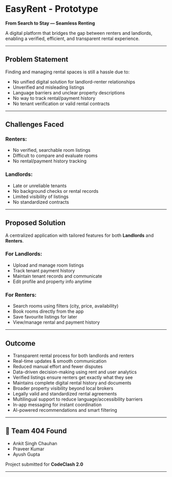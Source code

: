 # EasyRent - Prototype

**From Search to Stay — Seamless Renting**

A digital platform that bridges the gap between renters and landlords, enabling a verified, efficient, and transparent rental experience.

---

## Problem Statement

Finding and managing rental spaces is still a hassle due to:

-  No unified digital solution for landlord-renter relationships
-  Unverified and misleading listings
-  Language barriers and unclear property descriptions
-  No way to track rental/payment history
-  No tenant verification or valid rental contracts

---

##  Challenges Faced

### Renters:
- No verified, searchable room listings
- Difficult to compare and evaluate rooms
- No rental/payment history tracking

### Landlords:
- Late or unreliable tenants
- No background checks or rental records
- Limited visibility of listings
- No standardized contracts

---

## Proposed Solution

A centralized application with tailored features for both **Landlords** and **Renters**.

### For Landlords:
- Upload and manage room listings
- Track tenant payment history
- Maintain tenant records and communicate
- Edit profile and property info anytime

### For Renters:
- Search rooms using filters (city, price, availability)
- Book rooms directly from the app
- Save favourite listings for later
- View/manage rental and payment history

---

## Outcome

-  Transparent rental process for both landlords and renters
-  Real-time updates & smooth communication
-  Reduced manual effort and fewer disputes
-  Data-driven decision-making using rent and user analytics
-  Verified listings ensure renters get exactly what they see
-  Maintains complete digital rental history and documents
-  Broader property visibility beyond local brokers
-  Legally valid and standardized rental agreements
-  Multilingual support to reduce language/accessibility barriers
-  In-app messaging for instant coordination
-  AI-powered recommendations and smart filtering


---

## 👥 Team 404 Found

- Ankit Singh Chauhan  
- Praveer Kumar  
- Ayush Gupta  

Project submitted for **CodeClash 2.0**

---
